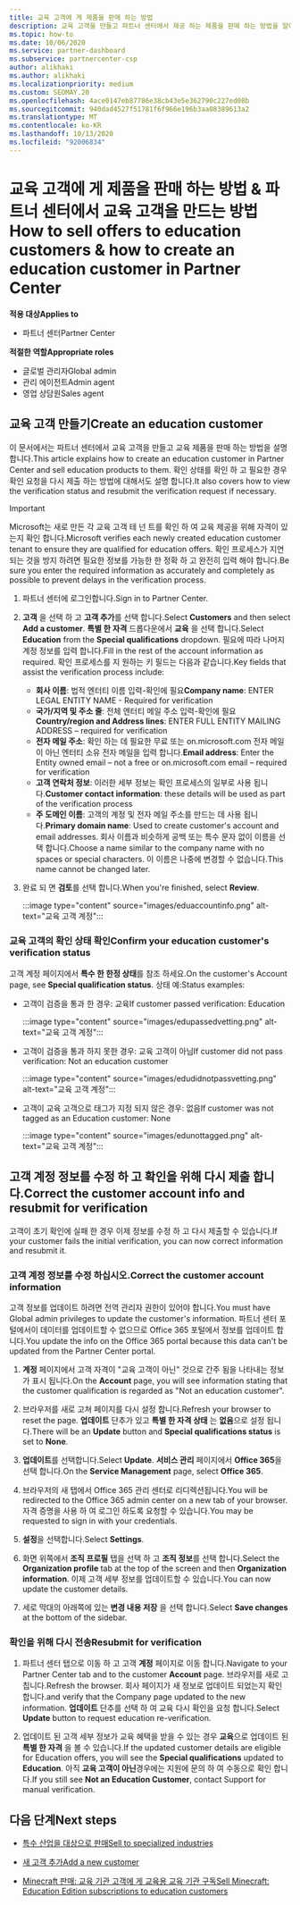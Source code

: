 ```yaml
---
title: 교육 고객에 게 제품을 판매 하는 방법
description: 교육 고객을 만들고 파트너 센터에서 제공 하는 제품을 판매 하는 방법을 알아보세요.
ms.topic: how-to
ms.date: 10/06/2020
ms.service: partner-dashboard
ms.subservice: partnercenter-csp
author: alikhaki
ms.author: alikhaki
ms.localizationpriority: medium
ms.custom: SEOMAY.20
ms.openlocfilehash: 4ace0147eb87786e38cb43e5e362790c227ed08b
ms.sourcegitcommit: 940dad4527f51781f6f966e196b3aa08389613a2
ms.translationtype: MT
ms.contentlocale: ko-KR
ms.lasthandoff: 10/13/2020
ms.locfileid: "92006834"
---
```

# <a name="how-to-sell-offers-to-education-customers--how-to-create-an-education-customer-in-partner-center"></a><span data-ttu-id="9ce3f-103">교육 고객에 게 제품을 판매 하는 방법 & 파트너 센터에서 교육 고객을 만드는 방법</span><span class="sxs-lookup"><span data-stu-id="9ce3f-103">How to sell offers to education customers & how to create an education customer in Partner Center</span></span>

<span data-ttu-id="9ce3f-104">**적용 대상**</span><span class="sxs-lookup"><span data-stu-id="9ce3f-104">**Applies to**</span></span>

- <span data-ttu-id="9ce3f-105">파트너 센터</span><span class="sxs-lookup"><span data-stu-id="9ce3f-105">Partner Center</span></span>

<span data-ttu-id="9ce3f-106">**적절한 역할**</span><span class="sxs-lookup"><span data-stu-id="9ce3f-106">**Appropriate roles**</span></span>

- <span data-ttu-id="9ce3f-107">글로벌 관리자</span><span class="sxs-lookup"><span data-stu-id="9ce3f-107">Global admin</span></span>
- <span data-ttu-id="9ce3f-108">관리 에이전트</span><span class="sxs-lookup"><span data-stu-id="9ce3f-108">Admin agent</span></span>
- <span data-ttu-id="9ce3f-109">영업 상담원</span><span class="sxs-lookup"><span data-stu-id="9ce3f-109">Sales agent</span></span>

## <a name="create-an-education-customer"></a><span data-ttu-id="9ce3f-110">교육 고객 만들기</span><span class="sxs-lookup"><span data-stu-id="9ce3f-110">Create an education customer</span></span>

<span data-ttu-id="9ce3f-111">이 문서에서는 파트너 센터에서 교육 고객을 만들고 교육 제품을 판매 하는 방법을 설명 합니다.</span><span class="sxs-lookup"><span data-stu-id="9ce3f-111">This article explains how to create an education customer in Partner Center and sell education products to them.</span></span> <span data-ttu-id="9ce3f-112">확인 상태를 확인 하 고 필요한 경우 확인 요청을 다시 제출 하는 방법에 대해서도 설명 합니다.</span><span class="sxs-lookup"><span data-stu-id="9ce3f-112">It also covers how to view the verification status and resubmit the verification request if necessary.</span></span>

> [!IMPORTANT]
> <span data-ttu-id="9ce3f-113">Microsoft는 새로 만든 각 교육 고객 테 넌 트를 확인 하 여 교육 제공을 위해 자격이 있는지 확인 합니다.</span><span class="sxs-lookup"><span data-stu-id="9ce3f-113">Microsoft verifies each newly created education customer tenant to ensure they are qualified for education offers.</span></span>  <span data-ttu-id="9ce3f-114">확인 프로세스가 지연 되는 것을 방지 하려면 필요한 정보를 가능한 한 정확 하 고 완전히 입력 해야 합니다.</span><span class="sxs-lookup"><span data-stu-id="9ce3f-114">Be sure you enter the required information as accurately and completely as possible to prevent delays in the verification process.</span></span>

1. <span data-ttu-id="9ce3f-115">파트너 센터에 로그인합니다.</span><span class="sxs-lookup"><span data-stu-id="9ce3f-115">Sign in to Partner Center.</span></span>

2. <span data-ttu-id="9ce3f-116">**고객** 을 선택 하 고 **고객 추가**를 선택 합니다.</span><span class="sxs-lookup"><span data-stu-id="9ce3f-116">Select **Customers** and then select **Add a customer**.</span></span> <span data-ttu-id="9ce3f-117">**특별 한 자격** 드롭다운에서 **교육** 을 선택 합니다.</span><span class="sxs-lookup"><span data-stu-id="9ce3f-117">Select **Education** from the **Special qualifications** dropdown.</span></span>  <span data-ttu-id="9ce3f-118">필요에 따라 나머지 계정 정보를 입력 합니다.</span><span class="sxs-lookup"><span data-stu-id="9ce3f-118">Fill in the rest of the account information as required.</span></span>  <span data-ttu-id="9ce3f-119">확인 프로세스를 지 원하는 키 필드는 다음과 같습니다.</span><span class="sxs-lookup"><span data-stu-id="9ce3f-119">Key fields that assist the verification process include:</span></span>

   - <span data-ttu-id="9ce3f-120">**회사 이름**: 법적 엔터티 이름 입력-확인에 필요</span><span class="sxs-lookup"><span data-stu-id="9ce3f-120">**Company name**: ENTER LEGAL ENTITY NAME - Required for verification</span></span>
   - <span data-ttu-id="9ce3f-121">**국가/지역 및 주소 줄**: 전체 엔터티 메일 주소 입력-확인에 필요</span><span class="sxs-lookup"><span data-stu-id="9ce3f-121">**Country/region and Address lines**: ENTER FULL ENTITY MAILING ADDRESS – required for verification</span></span>
   - <span data-ttu-id="9ce3f-122">**전자 메일 주소**: 확인 하는 데 필요한 무료 또는 on.microsoft.com 전자 메일이 아닌 엔터티 소유 전자 메일을 입력 합니다.</span><span class="sxs-lookup"><span data-stu-id="9ce3f-122">**Email address**:  Enter the Entity owned email – not a free or on.microsoft.com email – required for verification</span></span>
   - <span data-ttu-id="9ce3f-123">**고객 연락처 정보**: 이러한 세부 정보는 확인 프로세스의 일부로 사용 됩니다.</span><span class="sxs-lookup"><span data-stu-id="9ce3f-123">**Customer contact information**: these details will be used as part of the verification process</span></span>
   - <span data-ttu-id="9ce3f-124">**주 도메인 이름**: 고객의 계정 및 전자 메일 주소를 만드는 데 사용 됩니다.</span><span class="sxs-lookup"><span data-stu-id="9ce3f-124">**Primary domain name**:  Used to create customer's account and email addresses.</span></span>  <span data-ttu-id="9ce3f-125">회사 이름과 비슷하게 공백 또는 특수 문자 없이 이름을 선택 합니다.</span><span class="sxs-lookup"><span data-stu-id="9ce3f-125">Choose a name similar to the company name with no spaces or special characters.</span></span>  <span data-ttu-id="9ce3f-126">이 이름은 나중에 변경할 수 없습니다.</span><span class="sxs-lookup"><span data-stu-id="9ce3f-126">This name cannot be changed later.</span></span>

3. <span data-ttu-id="9ce3f-127">완료 되 면 **검토**를 선택 합니다.</span><span class="sxs-lookup"><span data-stu-id="9ce3f-127">When you're finished, select **Review**.</span></span>

   :::image type="content" source="images/eduaccountinfo.png" alt-text="교육 고객 계정":::

### <a name="confirm-your-education-customers-verification-status"></a><span data-ttu-id="9ce3f-129">교육 고객의 확인 상태 확인</span><span class="sxs-lookup"><span data-stu-id="9ce3f-129">Confirm your education customer's verification status</span></span>

<span data-ttu-id="9ce3f-130">고객 계정 페이지에서 **특수 한 한정 상태**를 참조 하세요.</span><span class="sxs-lookup"><span data-stu-id="9ce3f-130">On the customer's Account page, see **Special qualification status**.</span></span>
<span data-ttu-id="9ce3f-131">상태 예:</span><span class="sxs-lookup"><span data-stu-id="9ce3f-131">Status examples:</span></span>

- <span data-ttu-id="9ce3f-132">고객이 검증을 통과 한 경우: 교육</span><span class="sxs-lookup"><span data-stu-id="9ce3f-132">If customer passed verification:  Education</span></span>

   :::image type="content" source="images/edupassedvetting.png" alt-text="교육 고객 계정":::

- <span data-ttu-id="9ce3f-134">고객이 검증을 통과 하지 못한 경우: 교육 고객이 아님</span><span class="sxs-lookup"><span data-stu-id="9ce3f-134">If customer did not pass verification:  Not an education customer</span></span>

   :::image type="content" source="images/edudidnotpassvetting.png" alt-text="교육 고객 계정":::

- <span data-ttu-id="9ce3f-136">고객이 교육 고객으로 태그가 지정 되지 않은 경우: 없음</span><span class="sxs-lookup"><span data-stu-id="9ce3f-136">If customer was not tagged as an Education customer:  None</span></span>

   :::image type="content" source="images/edunottagged.png" alt-text="교육 고객 계정":::

## <a name="correct-the-customer-account-info-and-resubmit-for-verification"></a><span data-ttu-id="9ce3f-138">고객 계정 정보를 수정 하 고 확인을 위해 다시 제출 합니다.</span><span class="sxs-lookup"><span data-stu-id="9ce3f-138">Correct the customer account info and resubmit for verification</span></span>

<span data-ttu-id="9ce3f-139">고객이 초기 확인에 실패 한 경우 이제 정보를 수정 하 고 다시 제출할 수 있습니다.</span><span class="sxs-lookup"><span data-stu-id="9ce3f-139">If your customer fails the initial verification, you can now correct information and resubmit it.</span></span>

### <a name="correct-the-customer-account-information"></a><span data-ttu-id="9ce3f-140">고객 계정 정보를 수정 하십시오.</span><span class="sxs-lookup"><span data-stu-id="9ce3f-140">Correct the customer account information</span></span>

<span data-ttu-id="9ce3f-141">고객 정보를 업데이트 하려면 전역 관리자 권한이 있어야 합니다.</span><span class="sxs-lookup"><span data-stu-id="9ce3f-141">You must have Global admin privileges to update the customer's information.</span></span> <span data-ttu-id="9ce3f-142">파트너 센터 포털에서이 데이터를 업데이트할 수 없으므로 Office 365 포털에서 정보를 업데이트 합니다.</span><span class="sxs-lookup"><span data-stu-id="9ce3f-142">You update the info on the Office 365 portal because this data can't be updated from the Partner Center portal.</span></span>

1. <span data-ttu-id="9ce3f-143">**계정** 페이지에서 고객 자격이 "교육 고객이 아닌" 것으로 간주 됨을 나타내는 정보가 표시 됩니다.</span><span class="sxs-lookup"><span data-stu-id="9ce3f-143">On the **Account** page, you will see information stating that the customer qualification is regarded as "Not an education customer".</span></span>

2. <span data-ttu-id="9ce3f-144">브라우저를 새로 고쳐 페이지를 다시 설정 합니다.</span><span class="sxs-lookup"><span data-stu-id="9ce3f-144">Refresh your browser to reset the page.</span></span> <span data-ttu-id="9ce3f-145">**업데이트** 단추가 있고 **특별 한 자격 상태** 는 **없음**으로 설정 됩니다.</span><span class="sxs-lookup"><span data-stu-id="9ce3f-145">There will be an **Update** button and **Special qualifications status** is set to **None**.</span></span>

3. <span data-ttu-id="9ce3f-146">**업데이트**를 선택합니다.</span><span class="sxs-lookup"><span data-stu-id="9ce3f-146">Select **Update**.</span></span> <span data-ttu-id="9ce3f-147">**서비스 관리** 페이지에서 **Office 365**을 선택 합니다.</span><span class="sxs-lookup"><span data-stu-id="9ce3f-147">On the **Service Management** page, select **Office 365**.</span></span>

4. <span data-ttu-id="9ce3f-148">브라우저의 새 탭에서 Office 365 관리 센터로 리디렉션됩니다.</span><span class="sxs-lookup"><span data-stu-id="9ce3f-148">You will be redirected to the Office 365 admin center on a new tab of your browser.</span></span> <span data-ttu-id="9ce3f-149">자격 증명을 사용 하 여 로그인 하도록 요청할 수 있습니다.</span><span class="sxs-lookup"><span data-stu-id="9ce3f-149">You may be requested to sign in with your credentials.</span></span>

5. <span data-ttu-id="9ce3f-150">**설정**을 선택합니다.</span><span class="sxs-lookup"><span data-stu-id="9ce3f-150">Select **Settings**.</span></span>

6. <span data-ttu-id="9ce3f-151">화면 위쪽에서 **조직 프로필** 탭을 선택 하 고 **조직 정보**를 선택 합니다.</span><span class="sxs-lookup"><span data-stu-id="9ce3f-151">Select the **Organization profile** tab at the top of the screen and then **Organization information**.</span></span> <span data-ttu-id="9ce3f-152">이제 고객 세부 정보를 업데이트할 수 있습니다.</span><span class="sxs-lookup"><span data-stu-id="9ce3f-152">You can now update the customer details.</span></span>

7. <span data-ttu-id="9ce3f-153">세로 막대의 아래쪽에 있는 **변경 내용 저장** 을 선택 합니다.</span><span class="sxs-lookup"><span data-stu-id="9ce3f-153">Select **Save changes** at the bottom of the sidebar.</span></span>  

### <a name="resubmit-for-verification"></a><span data-ttu-id="9ce3f-154">확인을 위해 다시 전송</span><span class="sxs-lookup"><span data-stu-id="9ce3f-154">Resubmit for verification</span></span>

1. <span data-ttu-id="9ce3f-155">파트너 센터 탭으로 이동 하 고 고객 **계정** 페이지로 이동 합니다.</span><span class="sxs-lookup"><span data-stu-id="9ce3f-155">Navigate to your Partner Center tab and to the customer **Account** page.</span></span> <span data-ttu-id="9ce3f-156">브라우저를 새로 고칩니다.</span><span class="sxs-lookup"><span data-stu-id="9ce3f-156">Refresh the browser.</span></span> <span data-ttu-id="9ce3f-157">회사 페이지가 새 정보로 업데이트 되었는지 확인 합니다.</span><span class="sxs-lookup"><span data-stu-id="9ce3f-157">and verify that the Company page updated to the new information.</span></span> <span data-ttu-id="9ce3f-158">**업데이트** 단추를 선택 하 여 교육 다시 확인을 요청 합니다.</span><span class="sxs-lookup"><span data-stu-id="9ce3f-158">Select **Update** button to request education re-verification.</span></span>

2. <span data-ttu-id="9ce3f-159">업데이트 된 고객 세부 정보가 교육 혜택을 받을 수 있는 경우 **교육**으로 업데이트 된 **특별 한 자격** 을 볼 수 있습니다.</span><span class="sxs-lookup"><span data-stu-id="9ce3f-159">If the updated customer details are eligible for Education offers, you will see the **Special qualifications** updated to **Education**.</span></span> <span data-ttu-id="9ce3f-160">아직 **교육 고객이 아닌**경우에는 지원에 문의 하 여 수동으로 확인 합니다.</span><span class="sxs-lookup"><span data-stu-id="9ce3f-160">If you still see **Not an Education Customer**, contact Support for manual verification.</span></span>

## <a name="next-steps"></a><span data-ttu-id="9ce3f-161">다음 단계</span><span class="sxs-lookup"><span data-stu-id="9ce3f-161">Next steps</span></span>

- [<span data-ttu-id="9ce3f-162">특수 산업을 대상으로 판매</span><span class="sxs-lookup"><span data-stu-id="9ce3f-162">Sell to specialized industries</span></span>](get-special-pricing-for-offers.md)

- [<span data-ttu-id="9ce3f-163">새 고객 추가</span><span class="sxs-lookup"><span data-stu-id="9ce3f-163">Add a new customer</span></span>](add-a-new-customer.md)

- [<span data-ttu-id="9ce3f-164">Minecraft 판매: 교육 기관 고객에 게 교육용 교육 기관 구독</span><span class="sxs-lookup"><span data-stu-id="9ce3f-164">Sell Minecraft: Education Edition subscriptions to education customers</span></span>](minecraft-subscriptions.md)

